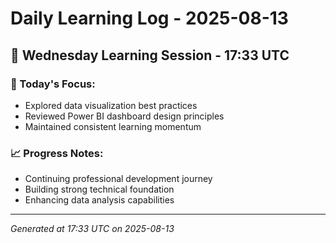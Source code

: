 # Daily Learning Log - 2025-08-13

## 📅 Wednesday Learning Session - 17:33 UTC

### 🎯 Today's Focus:
- Explored data visualization best practices
- Reviewed Power BI dashboard design principles
- Maintained consistent learning momentum

### 📈 Progress Notes:
- Continuing professional development journey
- Building strong technical foundation
- Enhancing data analysis capabilities

---
*Generated at 17:33 UTC on 2025-08-13*
